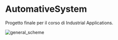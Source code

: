 # AutomativeSystem



Progetto finale per il corso di Industrial Applications.

![general_scheme](https://github.com/dariamaggi/AutomativeSystem/blob/main/img/general%20scheme.jpg)
